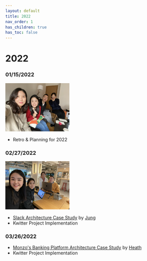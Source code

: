 ```yaml
---
layout: default
title: 2022
nav_order: 1
has_children: true
has_toc: false
---
```


# 2022

### 01/15/2022

<img src="https://raw.githubusercontent.com/londonkoders/londonkoders.github.io/main/2022/session-photos/session-20220115.png" width="200px"/>

- Retro & Planning for 2022

### 02/27/2022

<img src="https://raw.githubusercontent.com/londonkoders/londonkoders.github.io/main/2022/session-photos/session-20220227.png" width="200px"/>

- [Slack Architecture Case Study](case-study/slack/slack.md) by [Jung](https://github.com/junglee1101)
- Kwitter Project Implementation

### 03/26/2022
- [Monzo's Banking Platform Architecture Case Study](case-study/monzo/monzo.md) by [Heath](https://github.com/heathryu)
- Kwitter Project Implementation